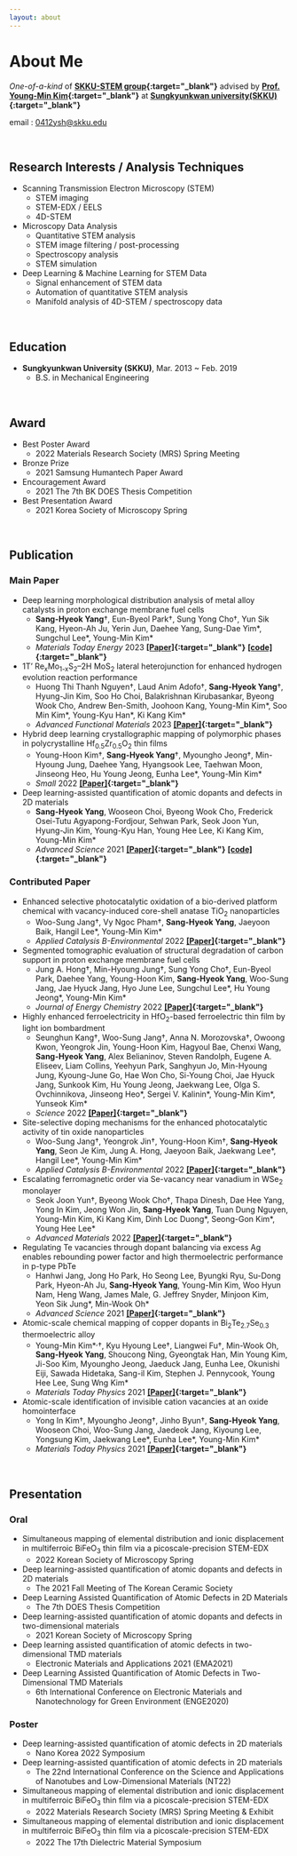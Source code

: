 ```yaml
---
layout: about 
---
```


# About Me
*One-of-a-kind* of **[SKKU-STEM group](https://sites.google.com/site/skkustem/home){:target="_blank"}** advised by **[Prof. Young-Min Kim](https://scholar.google.com/citations?hl=en&user=--VLCRoAAAAJ){:target="_blank"}** at **[Sungkyunkwan university(SKKU)](https://www.skku.edu/skku/index.do){:target="_blank"}**

email : 0412ysh@skku.edu

<br/>

## Research Interests / Analysis Techniques
  * Scanning Transmission Electron Microscopy (STEM)
    * STEM imaging
    * STEM-EDX / EELS
    * 4D-STEM
  * Microscopy Data Analysis
    * Quantitative STEM analysis
    * STEM image filtering / post-processing
    * Spectroscopy analysis
    * STEM simulation
  * Deep Learning & Machine Learning for STEM Data 
    * Signal enhancement of STEM data
    * Automation of quantitative STEM analysis
    * Manifold analysis of 4D-STEM / spectroscopy data
<br/>

## Education
  * **Sungkyunkwan University (SKKU)**, Mar. 2013 ~ Feb. 2019 
    * B.S. in Mechanical Engineering
<br/>

## Award
  * Best Poster Award 
    * 2022 Materials Research Society (MRS) Spring Meeting
  * Bronze Prize
    * 2021 Samsung Humantech Paper Award
  * Encouragement Award
    * 2021 The 7th BK DOES Thesis Competition
  * Best Presentation Award
    * 2021 Korea Society of Microscopy Spring
<br/>

## Publication
### Main Paper
  * Deep learning morphological distribution analysis of metal alloy catalysts in proton exchange membrane fuel cells
    * **Sang-Hyeok Yang**†, Eun-Byeol Park†, Sung Yong Cho†, Yun Sik Kang, Hyeon-Ah Ju, Yerin Jun, Daehee Yang, Sung-Dae Yim\*, Sungchul Lee\*, Young-Min Kim\*
    * *Materials Today Energy* 2023 **[[Paper]](https://doi.org/10.1016/j.mtener.2023.101348){:target="_blank"}** **[[code]](https://github.com/SKKU-STEM/PMA-Net){:target="_blank"}**
  * 1T’ Re<sub>x</sub>Mo<sub>1-x</sub>S<sub>2</sub>–2H MoS<sub>2</sub> lateral heterojunction for enhanced hydrogen evolution reaction performance
    * Huong Thi Thanh Nguyen†, Laud Anim Adofo†, **Sang-Hyeok Yang**†, Hyung-Jin Kim, Soo Ho Choi, Balakrishnan Kirubasankar, Byeong Wook Cho, Andrew Ben-Smith, Joohoon Kang, Young-Min Kim\*, Soo Min Kim\*, Young-Kyu Han\*, Ki Kang Kim\*
    * *Advanced Functional Materials* 2023 **[[Paper]](https://onlinelibrary.wiley.com/doi/10.1002/adfm.202209572){:target="_blank"}**
  * Hybrid deep learning crystallographic mapping of polymorphic phases in polycrystalline Hf<sub>0.5</sub>Zr<sub>0.5</sub>O<sub>2</sub> thin films
    * Young-Hoon Kim†, **Sang-Hyeok Yang**†, Myoungho Jeong†, Min-Hyoung Jung, Daehee Yang, Hyangsook Lee, Taehwan Moon, Jinseong Heo, Hu Young Jeong, Eunha Lee\*, Young-Min Kim\*
    * *Small* 2022 **[[Paper]](https://onlinelibrary.wiley.com/doi/10.1002/smll.202107620){:target="_blank"}**
  * Deep learning-assisted quantification of atomic dopants and defects in 2D materials
    * **Sang-Hyeok Yang**, Wooseon Choi, Byeong Wook Cho, Frederick Osei-Tutu Agyapong-Fordjour, Sehwan Park, Seok Joon Yun, Hyung-Jin Kim, Young-Kyu Han, Young Hee Lee, Ki Kang Kim, Young-Min Kim\*
    * *Advanced Science* 2021 **[[Paper]](https://onlinelibrary.wiley.com/doi/10.1002/advs.202101099){:target="_blank"}** **[[code]](https://github.com/SKKU-STEM/2D_TMD_Quantification_with_Deeplearning){:target="_blank"}**

### Contributed Paper
  * Enhanced selective photocatalytic oxidation of a bio-derived platform chemical with vacancy-induced core-shell anatase TiO<sub>2</sub> nanoparticles
    * Woo-Sung Jang†, Vy Ngoc Pham†, **Sang-Hyeok Yang**, Jaeyoon Baik, Hangil Lee\*, Young-Min Kim\*
    * *Applied Catalysis B-Environmental* 2022 **[[Paper]](https://www.sciencedirect.com/science/article/pii/S0926337322010815){:target="_blank"}**
  * Segmented tomographic evaluation of structural degradation of carbon support in proton exchange membrane fuel cells
    * Jung A. Hong†, Min-Hyoung Jung†, Sung Yong Cho†, Eun-Byeol Park, Daehee Yang, Young-Hoon Kim, **Sang-Hyeok Yang**, Woo-Sung Jang, Jae Hyuck Jang, Hyo June Lee, Sungchul Lee\*, Hu Young Jeong\*, Young-Min Kim\*
    * *Journal of Energy Chemistry* 2022 **[[Paper]](https://www.sciencedirect.com/science/article/pii/S2095495622004132){:target="_blank"}**
  * Highly enhanced ferroelectricity in HfO<sub>2</sub>-based ferroelectric thin film by light ion bombardment
    * Seunghun Kang†, Woo-Sung Jang†, Anna N. Morozovska†, Owoong Kwon, Yeongrok Jin, Young-Hoon Kim, Hagyoul Bae, Chenxi Wang, **Sang-Hyeok Yang**, Alex Belianinov, Steven Randolph, Eugene A. Eliseev, Liam Collins, Yeehyun Park, Sanghyun Jo, Min-Hyoung Jung, Kyoung-June Go, Hae Won Cho, Si-Young Choi, Jae Hyuck Jang, Sunkook Kim, Hu Young Jeong, Jaekwang Lee, Olga S. Ovchinnikova, Jinseong Heo\*, Sergei V. Kalinin\*, Young-Min Kim\*, Yunseok Kim\*
    * *Science* 2022 **[[Paper]](https://www.science.org/stoken/author-tokens/ST-486/full){:target="_blank"}**
  * Site-selective doping mechanisms for the enhanced photocatalytic activity of tin oxide nanoparticles
    * Woo-Sung Jang†, Yeongrok Jin†, Young-Hoon Kim†, **Sang-Hyeok Yang**, Seon Je Kim, Jung A. Hong, Jaeyoon Baik, Jaekwang Lee\*, Hangil Lee\*, Young-Min Kim\*
    * *Applied Catalysis B-Environmental* 2022 **[[Paper]](https://www.sciencedirect.com/science/article/pii/S0926337322000236){:target="_blank"}**
  * Escalating ferromagnetic order via Se-vacancy near vanadium in WSe<sub>2</sub> monolayer
    * Seok Joon Yun†, Byeong Wook Cho†, Thapa Dinesh, Dae Hee Yang, Yong In Kim, Jeong Won Jin, **Sang-Hyeok Yang**, Tuan Dung Nguyen, Young-Min Kim, Ki Kang Kim, Dinh Loc Duong\*, Seong-Gon Kim\*, Young Hee Lee\*
    * *Advanced Materials* 2022 **[[Paper]](https://onlinelibrary.wiley.com/doi/full/10.1002/adma.202106551){:target="_blank"}**
  * Regulating Te vacancies through dopant balancing via excess Ag enables rebounding power factor and high thermoelectric performance in p-type PbTe
    * Hanhwi Jang, Jong Ho Park, Ho Seong Lee, Byungki Ryu, Su-Dong Park, Hyeon-Ah Ju, **Sang-Hyeok Yang**, Young-Min Kim, Woo Hyun Nam, Heng Wang, James Male, G. Jeffrey Snyder, Minjoon Kim, Yeon Sik Jung\*, Min-Wook Oh\*
    * *Advanced Science* 2021 **[[Paper]](https://onlinelibrary.wiley.com/doi/10.1002/advs.202100895){:target="_blank"}**
  * Atomic-scale chemical mapping of copper dopants in Bi<sub>2</sub>Te<sub>2.7</sub>Se<sub>0.3</sub> thermoelectric alloy
    * Young-Min Kim*<sup>,</sup>†, Kyu Hyoung Lee†, Liangwei Fu†, Min-Wook Oh, **Sang-Hyeok Yang**, Shoucong Ning, Gyeongtak Han, Min Young Kim, Ji-Soo Kim, Myoungho Jeong, Jaeduck Jang, Eunha Lee, Okunishi Eiji, Sawada Hidetaka, Sang-il Kim, Stephen J. Pennycook, Young Hee Lee, Sung Wng Kim\*
    * *Materials Today Physics* 2021 **[[Paper]](https://www.sciencedirect.com/science/article/pii/S2542529321000080){:target="_blank"}**
  * Atomic-scale identification of invisible cation vacancies at an oxide homointerface
    * Yong In Kim†, Myoungho Jeong†, Jinho Byun†, **Sang-Hyeok Yang**, Wooseon Choi, Woo-Sung Jang, Jaedeok Jang, Kiyoung Lee, Yongsung Kim, Jaekwang Lee\*, Eunha Lee\*, Young-Min Kim\*
    * *Materials Today Physics* 2021 **[[Paper]](https://www.sciencedirect.com/science/article/pii/S2542529320301267){:target="_blank"}**
<br/>

## Presentation
### Oral
  * Simultaneous mapping of elemental distribution and ionic displacement in multiferroic BiFeO<sub>3</sub> thin film via a picoscale-precision STEM-EDX
    * 2022 Korean Society of Microscopy Spring
  * Deep learning-assisted quantification of atomic dopants and defects in 2D materials
    * The 2021 Fall Meeting of The Korean Ceramic Society
  * Deep Learning Assisted Quantification of Atomic Defects in 2D Materials
    * The 7th DOES Thesis Competition
  * Deep learning-assisted quantification of atomic dopants and defects in two-dimensional materials
    * 2021 Korean Society of Microscopy Spring
  * Deep learning assisted quantification of atomic defects in two-dimensional TMD materials
    * Electronic Materials and Applications 2021 (EMA2021)
  * Deep Learning Assisted Quantification of Atomic Defects in Two-Dimensional TMD Materials
    * 6th International Conference on Electronic Materials and Nanotechnology for Green Environment (ENGE2020)

### Poster
  * Deep learning-assisted quantification of atomic defects in 2D materials
    * Nano Korea 2022 Symposium
  * Deep learning-assisted quantification of atomic defects in 2D materials
    * The 22nd International Conference on the Science and Applications of Nanotubes and Low-Dimensional Materials (NT22)
  * Simultaneous mapping of elemental distribution and ionic displacement in multiferroic BiFeO<sub>3</sub> thin film via a picoscale-precision STEM-EDX
    * 2022 Materials Research Society (MRS) Spring Meeting & Exhibit
  * Simultaneous mapping of elemental distribution and ionic displacement in multiferroic BiFeO<sub>3</sub> thin film via a picoscale-precision STEM-EDX
    * 2022 The 17th Dielectric Material Symposium
<br/>





